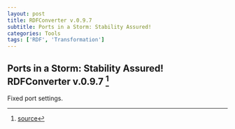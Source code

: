 ```yaml
---
layout: post
title: RDFConverter v.0.9.7
subtitle: Ports in a Storm: Stability Assured!
categories: Tools
tags: ['RDF', 'Transformation']
---
```


## Ports in a Storm: Stability Assured! RDFConverter v.0.9.7 [^fn1]

Fixed port settings.

[^fn1]: [source](-https://github.com/Mat-O-Lab/RDFConverter/compare/v.0.9.6...v.0.9.7)